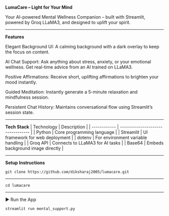 **LumaCare – Light for Your Mind**

Your AI-powered Mental Wellness Companion – built with Streamlit, powered by Groq LLaMA3, and designed to uplift your spirit.

---

**Features**


Elegant Background UI: A calming background with a dark overlay to keep the focus on content.

AI Chat Support: Ask anything about stress, anxiety, or your emotional wellness. Get real-time advice from an AI trained on LLaMA3.

Positive Affirmations: Receive short, uplifting affirmations to brighten your mood instantly.

Guided Meditation: Instantly generate a 5-minute relaxation and mindfulness session.

Persistent Chat History: Maintains conversational flow using Streamlit’s session state.

---

**Tech Stack**
| Technology | Description |
| ------------ | --------------------------------- |
| Python | Core programming language |
| Streamlit | UI framework for web deployment |
| dotenv | For environment variable handling |
| Groq API | Connects to LLaMA3 for AI tasks |
| Base64 | Embeds background image directly |

---

**Setup Instructions**

```git clone https://github.com/diksharaj2005/lumacare.git```

---
```cd lumacare```


---



▶ Run the App

```streamlit run mental_support.py```
